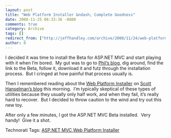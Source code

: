 ```yaml
---
layout: post
title: "Web Platform Installer &ndash; Complete Goodness"
date: 2008-11-25 06:33:36 -0800
comments: true
category: Archive
tags: []
redirect_from: ["http://jeffhandley.com/archive/2008/11/24/web-platform-installer-ndash-complete-goodness.aspx"].aspx
author: 0
---
```

<!-- more -->
<p>I decided it was time to install the Beta for ASP.NET MVC and start playing with it when I’m bored.  My gut was to go to <a href="http://www.haacked.com" target="_blank">Phil’s blog</a>, dig around, find the link to the Beta, follow it, download it and futz through the installation process.  But I cringed at how painful that process usually is.</p>  <p>Then I remembered reading about the <a href="http://microsoft.com/web" target="_blank">Web Platform Installer</a> on <a href="http://www.hanselman.com/blog/WebPlatformInstallerNowSupportsXPAndTheMasterPlanContinues.aspx" target="_blank">Scott Hanselman’s blog</a> this morning.  I’m typically skeptical of these types of utilities because they usually only half work, and when they fail, it’s really hard to recover.  But I decided to throw caution to the wind and try out this new toy.</p>  <p>After only a few minutes, I got the ASP.NET MVC Beta installed.  Very handy!  Give it a shot.</p>  <div class="wlWriterEditableSmartContent" id="scid:0767317B-992E-4b12-91E0-4F059A8CECA8:fc281bbf-3d26-4bca-ae16-b4eaf67cffea" style="padding-right: 0px; display: inline; padding-left: 0px; float: none; padding-bottom: 0px; margin: 0px; padding-top: 0px">Technorati Tags: <a href="http://technorati.com/tags/ASP.NET+MVC" rel="tag">ASP.NET MVC</a>,<a href="http://technorati.com/tags/Web+Platform+Installer" rel="tag">Web Platform Installer</a></div>

